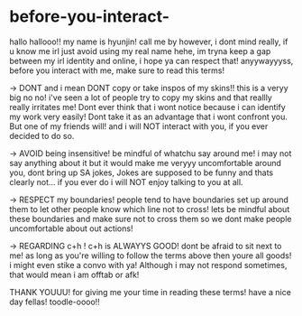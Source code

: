 # before-you-interact-
hallo hallooo!! my name is hyunjin! call me by however, i dont mind really, if u know me irl just avoid using my real name hehe, im tryna keep a gap between my irl identity and online, i hope ya can respect that! anyywayyyss, before you interact with me, make sure to read this terms!

-> DONT and i mean DONT copy or take inspos of my skins!! this is a veryy big no no! i've seen a lot of people try to copy my skins and that reallly really irritates me! Dont ever think that i wont notice because i can identify my work very easily! Dont take it as an advantage that i wont confront you. But one of my friends will! and i will NOT interact with you, if you ever decided to do so.

-> AVOID being insensitive! be mindful of whatchu say around me! i may not say anything about it but it would make me veryyy uncomfortable around you, dont bring up SA jokes, Jokes are supposed to be funny and thats clearly not... if you ever do i will NOT enjoy talking to you at all.

-> RESPECT my boundaries! people tend to have boundaries set up around them to let other people know which line not to cross! lets be mindful about these boundaries and make sure not to cross them so we dont make people uncomfortable about out actions!

-> REGARDING c+h ! c+h is ALWAYYS GOOD! dont be afraid to sit next to me! as long as you're willing to follow the terms above then youre all goods! i might even stike a convo with ya! Although i may not respond sometimes, that would mean i am offtab or afk!

THANK YOUUU! for giving me your time in reading these terms! have a nice day fellas! toodle-oooo!! 
